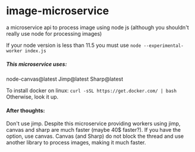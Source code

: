 # image-microservice
a microservice api to process image using node js (although you shouldn't really use node for processing images)

If your node version is less than 11.5 you must use `node --experimental-worker index.js`

##### This microservice uses:
node-canvas@latest
Jimp@latest
Sharp@latest

To install docker on linux: `curl -sSL https://get.docker.com/ | bash`
Otherwise, look it up.


#### After thoughts: 
Don't use jimp. Despite this microservice providing workers using jimp, canvas and sharp are much faster (maybe 40$ faster?).
If you have the option, use canvas. Canvas (and Sharp) do not block the thread and use another library to process images, making it much faster.


